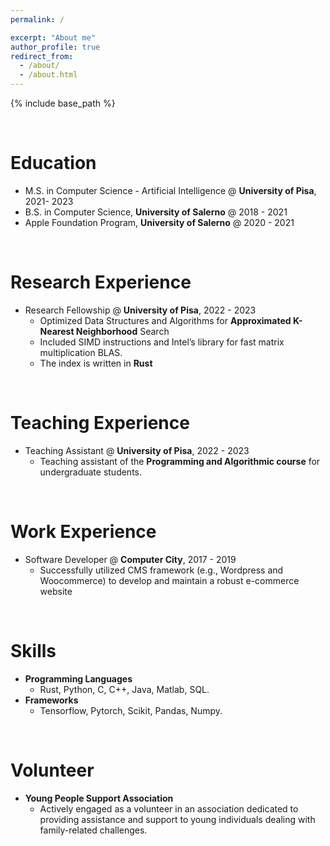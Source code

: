 ```yaml
---
permalink: /

excerpt: "About me"
author_profile: true
redirect_from: 
  - /about/
  - /about.html
---
```


{% include base_path %}

<br>

Education
======
* M.S. in Computer Science - Artificial Intelligence @ **University of Pisa**, 2021- 2023
* B.S. in Computer Science, **University of Salerno** @ 2018 - 2021
* Apple Foundation Program, **University of Salerno** @ 2020 - 2021

<br>

Research Experience
======
* Research Fellowship @ **University of Pisa**, 2022 - 2023
  * Optimized Data Structures and Algorithms for **Approximated K-Nearest Neighborhood** Search
  * Included SIMD instructions and Intel’s library for fast matrix multiplication BLAS. 
  * The index is written in **Rust**

<br>

Teaching Experience
======
* Teaching Assistant @ **University of Pisa**, 2022 - 2023
  * Teaching assistant of the **Programming and Algorithmic course** for undergraduate students.

<br>

Work Experience
======
* Software Developer @ **Computer City**, 2017 - 2019
  * Successfully utilized CMS framework (e.g., Wordpress and Woocommerce) to develop and maintain a robust e-commerce website

<br>

Skills
======
* **Programming Languages**
  * Rust, Python, C, C++, Java, Matlab, SQL.
* **Frameworks**
  * Tensorflow, Pytorch, Scikit, Pandas, Numpy.

<br>

Volunteer
======
* **Young People Support Association**
  * Actively engaged as a volunteer in an association dedicated to providing assistance and support to young individuals dealing with family-related challenges.

<!---
Publications
======
  <ul>{% for post in site.publications %}
    {% include archive-single-cv.html %}
  {% endfor %}</ul>
  
Talks
======
  <ul>{% for post in site.talks %}
    {% include archive-single-talk-cv.html %}
  {% endfor %}</ul>
  
Teaching
======
  <ul>{% for post in site.teaching %}
    {% include archive-single-cv.html %}
  {% endfor %}</ul>
<-->
